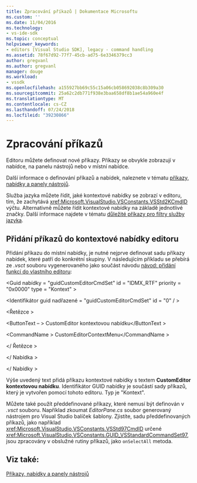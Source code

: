 ```yaml
---
title: Zpracování příkazů | Dokumentace Microsoftu
ms.custom: ''
ms.date: 11/04/2016
ms.technology:
- vs-ide-sdk
ms.topic: conceptual
helpviewer_keywords:
- editors [Visual Studio SDK], legacy - command handling
ms.assetid: 78f67d92-77f7-45cb-ad75-6e3346379cc3
author: gregvanl
ms.author: gregvanl
manager: douge
ms.workload:
- vssdk
ms.openlocfilehash: a155927bb69c55c15a06cb058692038c8b309a30
ms.sourcegitcommit: 25a62c2db771f938e3baa658df8b1ae54a960e4f
ms.translationtype: MT
ms.contentlocale: cs-CZ
ms.lasthandoff: 07/24/2018
ms.locfileid: "39230866"
---
```

# <a name="command-handling"></a>Zpracování příkazů
Editoru můžete definovat nové příkazy. Příkazy se obvykle zobrazují v nabídce, na panelu nástrojů nebo v místní nabídce.  
  
 Další informace o definování příkazů a nabídek, naleznete v tématu [příkazy, nabídky a panely nástrojů](../extensibility/internals/commands-menus-and-toolbars.md).  
  
 Služba jazyka můžete řídit, jaké kontextové nabídky se zobrazí v editoru, tím, že zachytává <xref:Microsoft.VisualStudio.VSConstants.VSStd2KCmdID> výčtu. Alternativně můžete řídit kontextové nabídky na základě jednotlivé značky. Další informace najdete v tématu [důležité příkazy pro filtry služby jazyka](../extensibility/internals/important-commands-for-language-service-filters.md).  
  
## <a name="add-commands-to-the-editor-context-menu"></a>Přidání příkazů do kontextové nabídky editoru  
 Přidání příkazu do místní nabídky, je nutné nejprve definovat sadu příkazy nabídek, které patří do konkrétní skupiny. V následujícím příkladu se přebírá ze *.vsct* souboru vygenerovaného jako součást návodu [návod: přidání funkcí do vlastního editoru](../extensibility/walkthrough-adding-features-to-a-custom-editor.md):  
  
 \<Guid nabídky = "guidCustomEditorCmdSet" id = "IDMX_RTF" priority = "0x0000" type = "Kontext" >  
  
 \<Identifikátor guid nadřazené = "guidCustomEditorCmdSet" id = "0" / >  
  
 \<Řetězce >  
  
 \<ButtonText – > CustomEditor kontextovou nabídku\</ButtonText >  
  
 \<CommandName > CustomEditorContextMenu\</CommandName >  
  
 \</ Řetězce >  
  
 \</ Nabídka >  
  
 \</ Nabídky >  
  
 Výše uvedený text přidá příkazu kontextové nabídky s textem **CustomEditor kontextovou nabídku**. Identifikátor GUID nabídky je součástí sady příkazů, který je vytvořen pomocí tohoto editoru. Typ je "Kontext".  
  
 Můžete také použít předdefinované příkazy, které nemusí být definován v *.vsct* souboru. Například zkoumat *EditorPane.cs* soubor generovaný nástrojem pro Visual Studio balíček šablony. Zjistíte, sadu předdefinovaných příkazů, jako například <xref:Microsoft.VisualStudio.VSConstants.VSStd97CmdID> určené <xref:Microsoft.VisualStudio.VSConstants.GUID_VSStandardCommandSet97>, jsou zpracovány v obslužné rutiny příkazů, jako `onSelectAll` metoda.  
  
## <a name="see-also"></a>Viz také:  
 [Příkazy, nabídky a panely nástrojů](../extensibility/internals/commands-menus-and-toolbars.md)